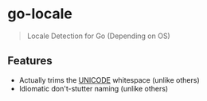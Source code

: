 go-locale
==========
> Locale Detection for Go (Depending on OS)

Features
--------

* Actually trims the [UNICODE] whitespace (unlike others)
* Idiomatic don't-stutter naming (unlike others)

[unicode]: https://www.ietf.org/rfc/rfc4627.txt

